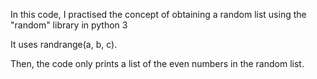 In this code, I practised the concept of obtaining a random list using the "random" library in python 3

It uses randrange(a, b, c). 

Then, the code only prints a list of the even numbers in the random list.

